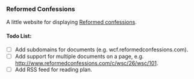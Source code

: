 ### Reformed Confessions

A little website for displaying [Reformed confessions](http://en.wikipedia.org/wiki/Reformed_confessions_of_faith).

#### Todo List:

- [ ] Add subdomains for documents (e.g. wcf.reformedconfessions.com).
- [ ] Add support for multiple documents on a page, e.g. http://www.reformedconfessions.com/c/wsc/26/wsc/101.
- [ ] Add RSS feed for reading plan.
